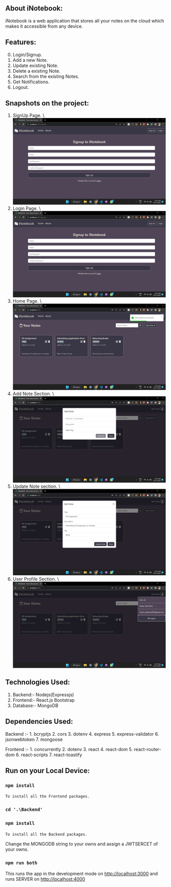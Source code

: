 ## About iNotebook:
iNotebook is a web application that stores all your notes on the cloud which makes it accessible from any device.

## Features:
0. Login/Signup.
1. Add a new Note.
2. Update existing Note.
3. Delete a existing Note.
4. Search from the existing Notes.
5. Get Notifications.
6. Logout.


## Snapshots on the project:
1. SignUp Page. \ ![Alt text](assets/signup.png)  
2. Login Page. \ ![Alt text](assets/signup.png)
3. Home Page. \ ![Alt text](assets/home.png)
4. Add Note Section. \ ![Alt text](assets/addNote.png)
5. Update Note section. \ ![Alt text](assets/updateNote.png)
6. User Profile Section. \ ![Alt text](assets/userDetails.png)


## Technologies Used:
1. Backend:-   Nodejs(Expressjs)
2. Frontend:-  React.js
               Bootstrap   
3. Database:-  MongoDB
        

## Dependencies Used:
Backend :- 1. bcryptjs
           2. cors
           3. dotenv
           4. express
           5. express-validator
           6. jsonwebtoken
           7. mongoose

Frontend :- 1. concurrently
            2. dotenv
            3. react
            4. react-dom
            5. react-router-dom
            6. react-scripts
            7. react-toastify

## Run on your Local Device:

### `npm install`
    To install all the Frontend packages.

### `cd '.\Backend'`
### `npm install`
    To install all the Backend packages.

Change the MONGODB string to your owns and assign a JWTSERCET of your owns.

### `npm run both`

This runs the app in the development mode on [http://localhost:3000](http://localhost:3000) and runs SERVER on [http://localhost:4000](http://localhost:4000)
